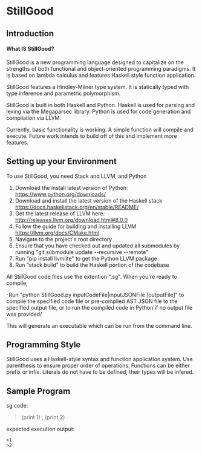 # StillGood

## Introduction

#### What IS StillGood?
StillGood is a new programming language designed to capitalize on the strengths
of both functional and object-oriented programming paradigms. It is based on 
lambda calculus and features Haskell style function application.

StillGood features a Hindley-Milner type system. It is statically typed with
type inference and parametric polymorphism.

StillGood is built in both Haskell and Python. Haskell is used for parsing and
lexing via the Megaparsec library. Python is used for code generation and compilation
via LLVM.

Currently, basic functionality is working. A simple function will compile and execute.
Future work intends to build off of this and implement more features.

## Setting up your Environment

To use StillGood, you need Stack and LLVM, and Python
1. Download the install latest version of Python:
https://www.python.org/downloads/
2. Download and install the latest version of the Haskell stack
https://docs.haskellstack.org/en/stable/README/
3. Get the latest release of LLVM here:
http://releases.llvm.org/download.html#8.0.0
4. Follow the guide for building and installing LLVM
https://llvm.org/docs/CMake.html 
5. Navigate to the project's root directory
6. Ensure that you have checked out and updated all submodules by running 
"git submodule update --recursive --remote"
7. Run "pip install llvmlite" to get the Python LLVM package
8. Run "stack build" to build the Haskell portion of the codebase

All StillGood code files use the extention ".sg". When you're ready to compile,

-Run "python StillGood.py inputCodeFile|inputJSONFile [outputFile]" 
to compile the specified code file or pre-compiled AST JSON file to the specified output file, 
or to run the compiled code in Python if no output file was provided/

This will generate an executable which can be run from the command line.

## Programming Style

StillGood uses a Haskell-style syntax and function application system.
Use parenthesis to ensure proper order of operations. Functions can be either
prefix or infix. Literals do not have to be defined, their types will be infered.

## Sample Program

sg code:
>(print 1) ; (print 2)

expected execution output:
```
>1
>2
```
